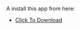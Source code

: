 A install this app from here:

- [Click To Download](https://github.com/shibam-naskar/MOHNAA/raw/main/app-release.apk)
